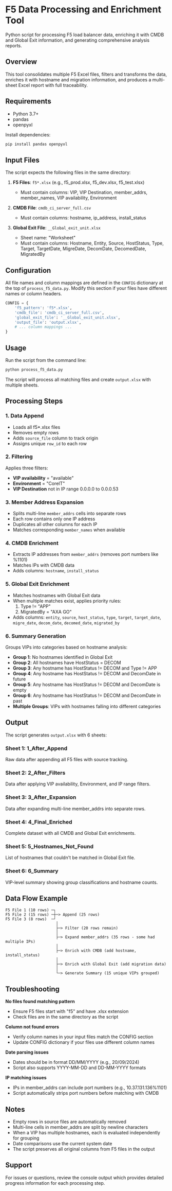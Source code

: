 # F5 Data Processing and Enrichment Tool

Python script for processing F5 load balancer data, enriching it with CMDB and Global Exit information, and generating comprehensive analysis reports.

## Overview

This tool consolidates multiple F5 Excel files, filters and transforms the data, enriches it with hostname and migration information, and produces a multi-sheet Excel report with full traceability.

## Requirements

- Python 3.7+
- pandas
- openpyxl

Install dependencies:
```bash
pip install pandas openpyxl
```

## Input Files

The script expects the following files in the same directory:

1. **F5 Files**: `f5*.xlsx` (e.g., f5_prod.xlsx, f5_dev.xlsx, f5_test.xlsx)
   - Must contain columns: VIP, VIP Destination, member_addrs, member_names, VIP availability, Environment
   
2. **CMDB File**: `cmdb_ci_server_full.csv`
   - Must contain columns: hostname, ip_address, install_status
   
3. **Global Exit File**: `__Global_exit_unit.xlsx`
   - Sheet name: "Worksheet"
   - Must contain columns: Hostname, Entity, Source, HostStatus, Type, Target, TargetDate, MigreDate, DecomDate, DecomedDate, MigratedBy

## Configuration

All file names and column mappings are defined in the `CONFIG` dictionary at the top of `process_f5_data.py`. Modify this section if your files have different names or column headers.

```python
CONFIG = {
    'f5_pattern': 'f5*.xlsx',
    'cmdb_file': 'cmdb_ci_server_full.csv',
    'global_exit_file': '__Global_exit_unit.xlsx',
    'output_file': 'output.xlsx',
    # ... column mappings ...
}
```

## Usage

Run the script from the command line:

```bash
python process_f5_data.py
```

The script will process all matching files and create `output.xlsx` with multiple sheets.

## Processing Steps

### 1. Data Append
- Loads all f5*.xlsx files
- Removes empty rows
- Adds `source_file` column to track origin
- Assigns unique `row_id` to each row

### 2. Filtering
Applies three filters:
- **VIP availability** = "available"
- **Environment** = "CoreIT"
- **VIP Destination** not in IP range 0.0.0.0 to 0.0.0.53

### 3. Member Address Expansion
- Splits multi-line `member_addrs` cells into separate rows
- Each row contains only one IP address
- Duplicates all other columns for each IP
- Matches corresponding `member_names` when available

### 4. CMDB Enrichment
- Extracts IP addresses from `member_addrs` (removes port numbers like %1101)
- Matches IPs with CMDB data
- Adds columns: `hostname`, `install_status`

### 5. Global Exit Enrichment
- Matches hostnames with Global Exit data
- When multiple matches exist, applies priority rules:
  1. Type != "APP"
  2. MigratedBy = "AXA GO"
- Adds columns: `entity`, `source`, `host_status`, `type`, `target`, `target_date`, `migre_date`, `decom_date`, `decomed_date`, `migrated_by`

### 6. Summary Generation
Groups VIPs into categories based on hostname analysis:
- **Group 1**: No hostnames identified in Global Exit
- **Group 2**: All hostnames have HostStatus = DECOM
- **Group 3**: Any hostname has HostStatus != DECOM and Type != APP
- **Group 4**: Any hostname has HostStatus != DECOM and DecomDate in future
- **Group 5**: Any hostname has HostStatus != DECOM and DecomDate is empty
- **Group 6**: Any hostname has HostStatus != DECOM and DecomDate in past
- **Multiple Groups**: VIPs with hostnames falling into different categories

## Output

The script generates `output.xlsx` with 6 sheets:

### Sheet 1: 1_After_Append
Raw data after appending all F5 files with source tracking.

### Sheet 2: 2_After_Filters
Data after applying VIP availability, Environment, and IP range filters.

### Sheet 3: 3_After_Expansion
Data after expanding multi-line member_addrs into separate rows.

### Sheet 4: 4_Final_Enriched
Complete dataset with all CMDB and Global Exit enrichments.

### Sheet 5: 5_Hostnames_Not_Found
List of hostnames that couldn't be matched in Global Exit file.

### Sheet 6: 6_Summary
VIP-level summary showing group classifications and hostname counts.

## Data Flow Example

```
F5 File 1 (10 rows) ─┐
F5 File 2 (15 rows) ─┼─> Append (25 rows)
F5 File 3 (8 rows)  ─┘
                      │
                      ├─> Filter (20 rows remain)
                      │
                      ├─> Expand member_addrs (35 rows - some had multiple IPs)
                      │
                      ├─> Enrich with CMDB (add hostname, install_status)
                      │
                      ├─> Enrich with Global Exit (add migration data)
                      │
                      └─> Generate Summary (15 unique VIPs grouped)
```

## Troubleshooting

**No files found matching pattern**
- Ensure F5 files start with "f5" and have .xlsx extension
- Check files are in the same directory as the script

**Column not found errors**
- Verify column names in your input files match the CONFIG section
- Update CONFIG dictionary if your files use different column names

**Date parsing issues**
- Dates should be in format DD/MM/YYYY (e.g., 20/09/2024)
- Script also supports YYYY-MM-DD and DD-MM-YYYY formats

**IP matching issues**
- IPs in member_addrs can include port numbers (e.g., 10.37.131.136%1101)
- Script automatically strips port numbers before matching with CMDB

## Notes

- Empty rows in source files are automatically removed
- Multi-line cells in member_addrs are split by newline characters
- When a VIP has multiple hostnames, each is evaluated independently for grouping
- Date comparisons use the current system date
- The script preserves all original columns from F5 files in the output

## Support

For issues or questions, review the console output which provides detailed progress information for each processing step.
